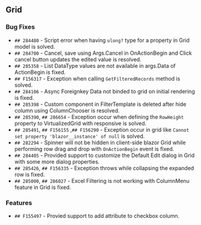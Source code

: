 ##  Grid

###    Bug Fixes

- `## 284480` - Script error when having `ulong?` type for a property in Grid model is solved.
- `## 284700` - Cancel, save using Args.Cancel in OnActionBegin and Click cancel button updates the edited value is resolved.
- `## 285358` - List DataType values are not available in args.Data of ActionBegin is fixed.
- `## F156317` - Exception when calling `GetFilteredRecords` method is solved.
- `## 284106` - Async Foreignkey Data not binded to grid on initial rendering is fixed.
- `## 285398` - Custom component in FilterTemplate is deleted after hide column using ColumnChooser is resolved.
- `## 285390`, `## 286654` - Exception occur when defining the `RowHeight` property to VirtualizedGrid with responsive is solved.
- `## 285491`, `## F156155` ,`## F156290` - Exception occur in grid like `Cannot set property 'blazor__instance' of null` is solved.
- `## 282294` - Spinner will not be hidden in client-side blazor Grid while performing row drag and drop with `OnActionBegin` event is fixed.
- `## 284405` - Provided support to customize the Default Edit dialog in Grid with some more dialog properties.
- `## 285426`, `## F156335` - Exception throws while collapsing the expanded row is fixed.
- `## 285000`, `## 286027` - Excel Filtering is not working with ColumnMenu feature in Grid is fixed.

###  Features

- `## F155497` - Provied support to add attribute to checkbox column.
